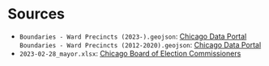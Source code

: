 # Sources

- `Boundaries - Ward Precincts (2023-).geojson`: [Chicago Data Portal](https://data.cityofchicago.org/Facilities-Geographic-Boundaries/Boundaries-Ward-Precincts-2023-/6piy-vbxa)
`Boundaries - Ward Precincts (2012-2020).geojson`: [Chicago Data Portal](https://data.cityofchicago.org/Facilities-Geographic-Boundaries/Boundaries-Ward-Precincts-2012-2022-/uvpq-qeeq)
- `2023-02-28_mayor.xlsx`: [Chicago Board of Election Commissioners](https://chicagoelections.gov/en/election-results-specifics.asp)

